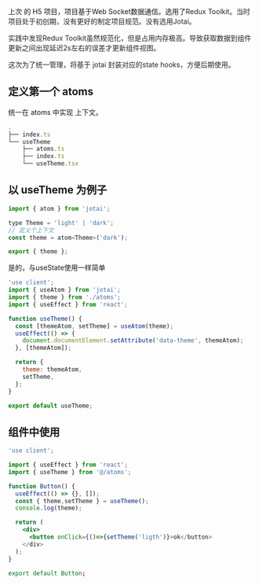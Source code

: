 上次 的 H5 项目，项目基于Web Socket数据通信。选用了<font style="color:rgb(38, 38, 38);">Redux Toolkit。当时项目处于初创期，没有更好的制定项目规范。没有选用Jotai。</font>

<font style="color:rgb(38, 38, 38);">实践中发现Redux Toolkit虽然规范化，但是占用内存极高。导致获取数据到组件更新之间出现延迟2s左右的误差才更新组件视图。</font>

<font style="color:rgb(38, 38, 38);">这次为了统一管理，将基于 jotai 封装对应的state hooks，方便后期使用。</font>

## 定义第一个 atoms
统一在 atoms 中实现 上下文。

```jsx
.
├── index.ts
└── useTheme
    ├── atoms.ts
    ├── index.ts
    └── useTheme.tsx

```

## 以 useTheme 为例子
```jsx
import { atom } from 'jotai';

type Theme = 'light' | 'dark';
// 定义个上下文
const theme = atom<Theme>('dark');

export { theme };

```

是的，与useState使用一样简单

```jsx
'use client';
import { useAtom } from 'jotai';
import { theme } from './atoms';
import { useEffect } from 'react';

function useTheme() {
  const [themeAtom, setTheme] = useAtom(theme);
  useEffect(() => {
    document.documentElement.setAttribute('data-theme', themeAtom);
  }, [themeAtom]);

  return {
    theme: themeAtom,
    setTheme,
  };
}

export default useTheme;
```

## 组件中使用
```jsx
'use client';

import { useEffect } from 'react';
import { useTheme } from '@/atoms';

function Button() {
  useEffect(() => {}, []);
  const { theme,setTheme } = useTheme();
  console.log(theme);

  return (
    <div>
      <button onClick={()=>{setTheme('ligth')}>ok</button>
    </div>
  );
}

export default Button;
```

 

